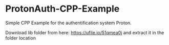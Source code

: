 # ProtonAuth-CPP-Example
Simple CPP Example for the authentification system Proton.


Download lib folder from here: https://ufile.io/51qmea0j and extract it in the folder location
